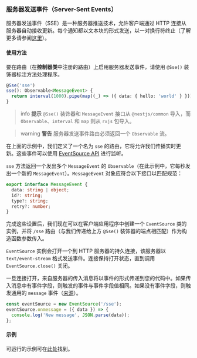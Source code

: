### 服务器发送事件（Server-Sent Events）

服务器发送事件（SSE）是一种服务器推送技术，允许客户端通过 HTTP 连接从服务器自动接收更新。每个通知都以文本块的形式发送，以一对换行符终止（了解更多请参阅[这里](https://developer.mozilla.org/en-US/docs/Web/API/Server-sent_events)）。

#### 使用方法

要在路由（在**控制器类**中注册的路由）上启用服务器发送事件，请使用 `@Sse()` 装饰器标注方法处理程序。

```typescript
@Sse('sse')
sse(): Observable<MessageEvent> {
  return interval(1000).pipe(map((_) => ({ data: { hello: 'world' } })));
}
```

> info **提示** `@Sse()` 装饰器和 `MessageEvent` 接口从 `@nestjs/common` 导入，而 `Observable`、`interval` 和 `map` 则从 `rxjs` 包导入。

> warning **警告** 服务器发送事件路由必须返回一个 `Observable` 流。

在上面的示例中，我们定义了一个名为 `sse` 的路由，它将允许我们传播实时更新。这些事件可以使用 [EventSource API](https://developer.mozilla.org/en-US/docs/Web/API/EventSource) 进行监听。

`sse` 方法返回一个发出多个 `MessageEvent` 的 `Observable`（在此示例中，它每秒发出一个新的 `MessageEvent`）。`MessageEvent` 对象应符合以下接口以匹配规范：

```typescript
export interface MessageEvent {
  data: string | object;
  id?: string;
  type?: string;
  retry?: number;
}
```

完成这些设置后，我们现在可以在客户端应用程序中创建一个 `EventSource` 类的实例，并将 `/sse` 路由（与我们传递给上方 `@Sse()` 装饰器的端点相匹配）作为构造函数参数传入。

`EventSource` 实例会打开一个到 HTTP 服务器的持久连接，该服务器以 `text/event-stream` 格式发送事件。连接保持打开状态，直到调用 `EventSource.close()` 关闭。

一旦连接打开，来自服务器的传入消息将以事件的形式传递到您的代码中。如果传入消息中有事件字段，则触发的事件与事件字段值相同。如果没有事件字段，则触发通用的 `message` 事件（[来源](https://developer.mozilla.org/en-US/docs/Web/API/EventSource)）。

```javascript
const eventSource = new EventSource('/sse');
eventSource.onmessage = ({ data }) => {
  console.log('New message', JSON.parse(data));
};
```

#### 示例

可运行的示例可在[此处](https://github.com/nestjs/nest/tree/master/sample/28-sse)找到。